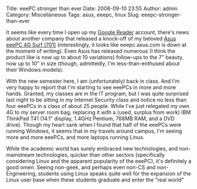 Title: eeePC stronger than ever
Date: 2008-09-10 23:55
Author: admin
Category: Miscellaneous
Tags: asus, eeepc, linux
Slug: eeepc-stronger-than-ever

It seems like every time I open up my [Google Reader][] account, there's
news about another company that released a knock-off of my beloved [Asus
eeePC 4G Surf (701)][] (interestingly, it looks like eeepc.asus.com is
down at the moment of writing). Even Asus has released numerous (I think
the product like is now up to about 10 variations) follow-ups to the 7"
beauty, now up to 10" in size (though, admittedly, I'm
less-than-enthused about their Windows models).

With the new semester here, I am (unfortunately) back in class. And I'm
very happy to report that I'm starting to see eeePCs in more and more
hands. Granted, my classes are in the IT program, but I was quite
surprised last night to be sitting in my Internet Security class and
notice no less than four eeePCs in a class of about 25 people. While
I've just relegated my own 4G to my server room bag, replacing it with a
(used, surplus from work) IBM ThinkPad T41 (14.1" display, 1.4GHz
Pentium, 768MB RAM, and a DVD drive). Though my heart sank when I found
that half of the eeePCs were running Windows, it seems that in my
travels around campus, I'm seeing more and more eeePCs, and more laptops
running Linux.

While the academic world has surely embraced new technologies, and
non-mainstream technologies, quicker than other sectors (specifically
considering Linux and the apparent popularity of the eeePC), it's
definitely a good omen. Seeing non-geek, and perhaps even non-CS and
non-Engineering, students using Linux speaks quite well for the
expansion of the Linux user base when these students graduate and enter
the "real world"

  [Google Reader]: http://reader.google.com
  [Asus eeePC 4G Surf (701)]: http://eeepc.asus.com/global/700.htm
